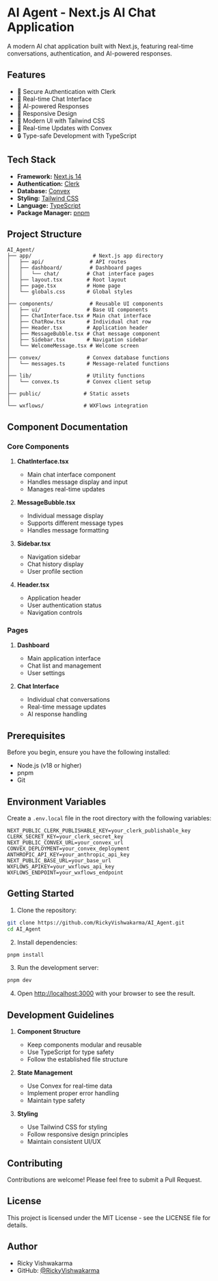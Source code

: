 # AI Agent - Next.js AI Chat Application

A modern AI chat application built with Next.js, featuring real-time conversations, authentication, and AI-powered responses.

## Features

- 🔐 Secure Authentication with Clerk
- 💬 Real-time Chat Interface
- 🤖 AI-powered Responses
- 📱 Responsive Design
- 🎨 Modern UI with Tailwind CSS
- 🔄 Real-time Updates with Convex
- 🔒 Type-safe Development with TypeScript

## Tech Stack

- **Framework:** [Next.js 14](https://nextjs.org/)
- **Authentication:** [Clerk](https://clerk.com/)
- **Database:** [Convex](https://www.convex.dev/)
- **Styling:** [Tailwind CSS](https://tailwindcss.com/)
- **Language:** [TypeScript](https://www.typescriptlang.org/)
- **Package Manager:** [pnpm](https://pnpm.io/)

## Project Structure

```
AI_Agent/
├── app/                    # Next.js app directory
│   ├── api/               # API routes
│   ├── dashboard/         # Dashboard pages
│   │   └── chat/         # Chat interface pages
│   ├── layout.tsx        # Root layout
│   ├── page.tsx          # Home page
│   └── globals.css       # Global styles
│
├── components/            # Reusable UI components
│   ├── ui/               # Base UI components
│   ├── ChatInterface.tsx # Main chat interface
│   ├── ChatRow.tsx       # Individual chat row
│   ├── Header.tsx        # Application header
│   ├── MessageBubble.tsx # Chat message component
│   ├── Sidebar.tsx       # Navigation sidebar
│   └── WelcomeMessage.tsx # Welcome screen
│
├── convex/               # Convex database functions
│   └── messages.ts       # Message-related functions
│
├── lib/                  # Utility functions
│   └── convex.ts         # Convex client setup
│
├── public/              # Static assets
│
└── wxflows/             # WXFlows integration
```

## Component Documentation

### Core Components

1. **ChatInterface.tsx**
   - Main chat interface component
   - Handles message display and input
   - Manages real-time updates

2. **MessageBubble.tsx**
   - Individual message display
   - Supports different message types
   - Handles message formatting

3. **Sidebar.tsx**
   - Navigation sidebar
   - Chat history display
   - User profile section

4. **Header.tsx**
   - Application header
   - User authentication status
   - Navigation controls

### Pages

1. **Dashboard**
   - Main application interface
   - Chat list and management
   - User settings

2. **Chat Interface**
   - Individual chat conversations
   - Real-time message updates
   - AI response handling

## Prerequisites

Before you begin, ensure you have the following installed:
- Node.js (v18 or higher)
- pnpm
- Git

## Environment Variables

Create a `.env.local` file in the root directory with the following variables:

```env
NEXT_PUBLIC_CLERK_PUBLISHABLE_KEY=your_clerk_publishable_key
CLERK_SECRET_KEY=your_clerk_secret_key
NEXT_PUBLIC_CONVEX_URL=your_convex_url
CONVEX_DEPLOYMENT=your_convex_deployment
ANTHROPIC_API_KEY=your_anthropic_api_key
NEXT_PUBLIC_BASE_URL=your_base_url
WXFLOWS_APIKEY=your_wxflows_api_key
WXFLOWS_ENDPOINT=your_wxflows_endpoint
```

## Getting Started

1. Clone the repository:
```bash
git clone https://github.com/RickyVishwakarma/AI_Agent.git
cd AI_Agent
```

2. Install dependencies:
```bash
pnpm install
```

3. Run the development server:
```bash
pnpm dev
```

4. Open [http://localhost:3000](http://localhost:3000) with your browser to see the result.

## Development Guidelines

1. **Component Structure**
   - Keep components modular and reusable
   - Use TypeScript for type safety
   - Follow the established file structure

2. **State Management**
   - Use Convex for real-time data
   - Implement proper error handling
   - Maintain type safety

3. **Styling**
   - Use Tailwind CSS for styling
   - Follow responsive design principles
   - Maintain consistent UI/UX

## Contributing

Contributions are welcome! Please feel free to submit a Pull Request.

## License

This project is licensed under the MIT License - see the LICENSE file for details.

## Author

- Ricky Vishwakarma
- GitHub: [@RickyVishwakarma](https://github.com/RickyVishwakarma)
